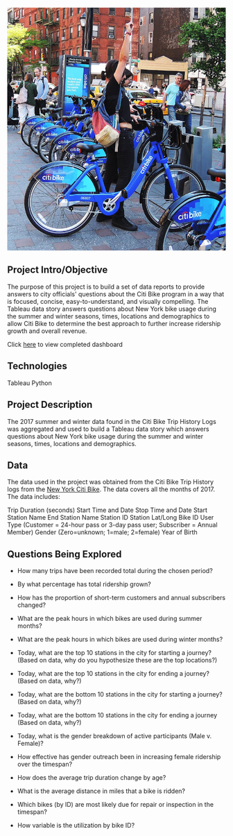 ![Citi-Bikes](Images/citi-bike-station-bikes.jpg)

## Project Intro/Objective
The purpose of this project is to build a set of data reports to provide answers to city officials' questions about the Citi Bike program in a way that is focused, concise, easy-to-understand, and visually compelling. The Tableau data story answers questions about New York bike usage during the summer and winter seasons, times, locations and demographics to allow Citi Bike to determine the best approach to further increase ridership growth and overall revenue.

Click [here](https://public.tableau.com/views/CitiBikeAnalytics_16282203108910/PeakHours?:language=en-US&:display_count=n&:origin=viz_share_link) to view completed dashboard

## Technologies
Tableau
Python

## Project Description
The 2017 summer and winter data found in the Citi Bike Trip History Logs was aggregated and used to build a Tableau data story which answers questions about New York bike usage during the summer and winter seasons, times, locations and demographics.

## Data
The data used in the project was obtained from the Citi Bike Trip History logs from the [New York Citi Bike](https://en.wikipedia.org/wiki/Citi_Bike). The data covers all the months of 2017. The data includes:

Trip Duration (seconds)
Start Time and Date
Stop Time and Date
Start Station Name
End Station Name
Station ID
Station Lat/Long
Bike ID
User Type (Customer = 24-hour pass or 3-day pass user; Subscriber = Annual Member)
Gender (Zero=unknown; 1=male; 2=female)
Year of Birth

## Questions Being Explored
* How many trips have been recorded total during the chosen period?

* By what percentage has total ridership grown?

* How has the proportion of short-term customers and annual subscribers changed?

* What are the peak hours in which bikes are used during summer months?

* What are the peak hours in which bikes are used during winter months?

* Today, what are the top 10 stations in the city for starting a journey? (Based on data, why do you hypothesize these are the top locations?)

* Today, what are the top 10 stations in the city for ending a journey? (Based on data, why?)

* Today, what are the bottom 10 stations in the city for starting a journey? (Based on data, why?)

* Today, what are the bottom 10 stations in the city for ending a journey (Based on data, why?)

* Today, what is the gender breakdown of active participants (Male v. Female)?

* How effective has gender outreach been in increasing female ridership over the timespan?

* How does the average trip duration change by age?

* What is the average distance in miles that a bike is ridden?

* Which bikes (by ID) are most likely due for repair or inspection in the timespan?

* How variable is the utilization by bike ID?

